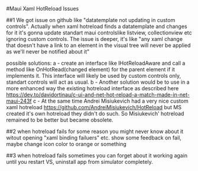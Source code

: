 #Maui Xaml HotReload Issues

##1 
We got issue on github like "datatemplate not updating in custom controls".
Actually when xaml hotreload finds a datatemplate and changes for it it's gonna update 
standart maui controlslike listview, collectionview etc ignoring custom controls.
The issue is deeper, it's like 
"any xaml change that doesn't have a link to an element in the visual tree 
will never be applied as we'll never be notified about it"

possible solutions:
a - create an interface like IHotReloadAware and call a method like
OnHotRead(changed element) for the parent element if it implements it.
This interface will likely be used by custom controls only, standart controls will act as usual.
b - Another solution would be to use in a more enhanced way the existing hotreload interface as described here
https://dev.to/davidortinau/c-ui-and-net-hot-reload-a-match-made-in-net-maui-243f
c - At the same time Andrei Misiukevich had a very nice custom xaml hotreload 
https://github.com/AndreiMisiukevich/HotReload but MS created it's own hotreload they didn't do such.
So Misiukevich' hotreload remained to be better but became obsolete.

##2
when hotreload fails for some reason you might never know about it witout opening "xaml binding failuers" etc.
show some feedback on fail, maybe change icon color to orange or something

##3
when hotreload fails sometimes you can forget about it working again until you restart VS, 
uninstall app from simulator completely.
